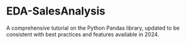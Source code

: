 # EDA-SalesAnalysis
A comprehensive tutorial on the Python Pandas library, updated to be consistent with best practices and features available in 2024.

